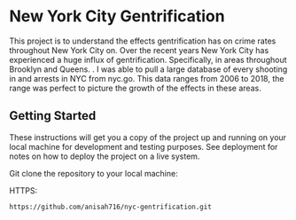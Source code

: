 # New York City Gentrification 

This project is to understand the  effects  gentrification has on crime rates throughout New York City on. Over the recent years New York City has experienced a huge influx of gentrification. Specifically, in areas throughout Brooklyn and Queens.  . I was able to pull a large database of every shooting in and arrests in NYC from nyc.go. This data ranges from 2006 to 2018, the range was perfect to picture the growth of the effects in these areas. 

## Getting Started

These instructions will get you a copy of the project up and running on your local machine for development and testing purposes. See deployment for notes on how to deploy the project on a live system.

Git clone the repository to your local machine:

HTTPS:
```
https://github.com/anisah716/nyc-gentrification.git
```
